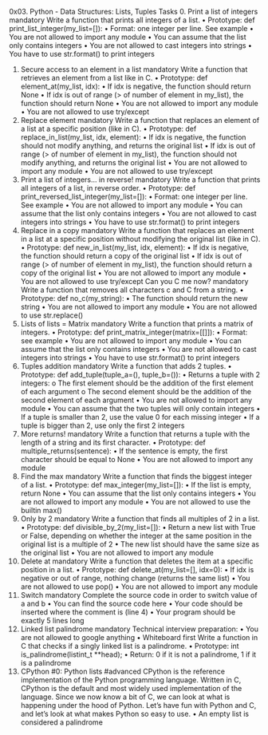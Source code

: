 0x03. Python - Data Structures: Lists, Tuples
Tasks
0. Print a list of integers 
mandatory 
Write a function that prints all integers of a list.
•	Prototype: def print_list_integer(my_list=[]):
•	Format: one integer per line. See example
•	You are not allowed to import any module
•	You can assume that the list only contains integers
•	You are not allowed to cast integers into strings
•	You have to use str.format() to print integers
1. Secure access to an element in a list 
mandatory 
Write a function that retrieves an element from a list like in C.
•	Prototype: def element_at(my_list, idx):
•	If idx is negative, the function should return None
•	If idx is out of range (> of number of element in my_list), the function should return None 
•	You are not allowed to import any module
•	You are not allowed to use try/except
2. Replace element 
mandatory 
Write a function that replaces an element of a list at a specific position (like in C).
•	Prototype: def replace_in_list(my_list, idx, element):
•	If idx is negative, the function should not modify anything, and returns the original list
•	If idx is out of range (> of number of element in my_list), the function should not modify anything, and returns the original list
•	You are not allowed to import any module
•	You are not allowed to use try/except
3. Print a list of integers... in reverse! 
mandatory 
Write a function that prints all integers of a list, in reverse order.
•	Prototype: def print_reversed_list_integer(my_list=[]):
•	Format: one integer per line. See example
•	You are not allowed to import any module
•	You can assume that the list only contains integers
•	You are not allowed to cast integers into strings
•	You have to use str.format() to print integers
4. Replace in a copy 
mandatory 
Write a function that replaces an element in a list at a specific position without modifying the original list (like in C).
•	Prototype: def new_in_list(my_list, idx, element):
•	If idx is negative, the function should return a copy of the original list
•	If idx is out of range (> of number of element in my_list), the function should return a copy of the original list
•	You are not allowed to import any module
•	You are not allowed to use try/except
Can you C me now? 
mandatory 
Write a function that removes all characters c and C from a string.
•	Prototype: def no_c(my_string):
•	The function should return the new string
•	You are not allowed to import any module
•	You are not allowed to use str.replace()
6. Lists of lists = Matrix 
mandatory 
Write a function that prints a matrix of integers.
•	Prototype: def print_matrix_integer(matrix=[[]]):
•	Format: see example
•	You are not allowed to import any module
•	You can assume that the list only contains integers
•	You are not allowed to cast integers into strings
•	You have to use str.format() to print integers
7. Tuples addition 
mandatory 
Write a function that adds 2 tuples.
•	Prototype: def add_tuple(tuple_a=(), tuple_b=()):
•	Returns a tuple with 2 integers: 
o	The first element should be the addition of the first element of each argument
o	The second element should be the addition of the second element of each argument
•	You are not allowed to import any module
•	You can assume that the two tuples will only contain integers
•	If a tuple is smaller than 2, use the value 0 for each missing integer
•	If a tuple is bigger than 2, use only the first 2 integers
8. More returns! 
mandatory 
Write a function that returns a tuple with the length of a string and its first character.
•	Prototype: def multiple_returns(sentence):
•	If the sentence is empty, the first character should be equal to None
•	You are not allowed to import any module
9. Find the max 
mandatory 
Write a function that finds the biggest integer of a list. 
•	Prototype: def max_integer(my_list=[]):
•	If the list is empty, return None
•	You can assume that the list only contains integers
•	You are not allowed to import any module
•	You are not allowed to use the builtin max()
10. Only by 2 
mandatory 
Write a function that finds all multiples of 2 in a list.
•	Prototype: def divisible_by_2(my_list=[]):
•	Return a new list with True or False, depending on whether the integer at the same position in the original list is a multiple of 2
•	The new list should have the same size as the original list
•	You are not allowed to import any module
11. Delete at 
mandatory 
Write a function that deletes the item at a specific position in a list.
•	Prototype: def delete_at(my_list=[], idx=0):
•	If idx is negative or out of range, nothing change (returns the same list)
•	You are not allowed to use pop()
•	You are not allowed to import any module
12. Switch 
mandatory 
Complete the source code in order to switch value of a and b
•	You can find the source code here
•	Your code should be inserted where the comment is (line 4)
•	Your program should be exactly 5 lines long
13. Linked list palindrome 
mandatory 
Technical interview preparation: 
•	You are not allowed to google anything
•	Whiteboard first
Write a function in C that checks if a singly linked list is a palindrome.
•	Prototype: int is_palindrome(listint_t **head);
•	Return: 0 if it is not a palindrome, 1 if it is a palindrome
14. CPython #0: Python lists 
#advanced 
CPython is the reference implementation of the Python programming language. Written in C, CPython is the default and most widely used implementation of the language.
Since we now know a bit of C, we can look at what is happening under the hood of Python. Let’s have fun with Python and C, and let’s look at what makes Python so easy to use.
•	An empty list is considered a palindrome

